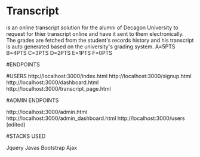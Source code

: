 # Transcript
is an online transcript solution for the alumni of Decagon University to request for thier transcript online and have it sent to them electronically. The grades are fetched from the student's records history and his transcript is auto generated based on the university's grading system. A=5PTS B=4PTS C=3PTS D=2PTS E=1PTS F=0PTS


#ENDPOINTS

#USERS
http://localhost:3000/index.html
http://localhost:3000/signup.html
http://localhost:3000/dashboard.html
http://localhost:3000/transcript_page.html

#ADMIN ENDPOINTS

http://localhost:3000/admin.html
http://localhost:3000/admin_dashboard.html
http://localhost:3000/users (edited) 

#STACKS USED

Jquery
Javas
Bootstrap
Ajax
